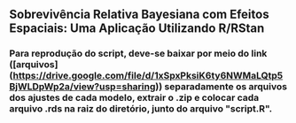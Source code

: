 ## Sobrevivência Relativa Bayesiana com Efeitos Espaciais: Uma Aplicação Utilizando R/RStan

### Para reprodução do script, deve-se baixar por meio do link ([arquivos] (https://drive.google.com/file/d/1xSpxPksiK6ty6NWMaLQtp5BjWLDpWp2a/view?usp=sharing)) separadamente os arquivos dos ajustes de cada modelo, extrair o .zip e colocar cada arquivo .rds na raiz do diretório, junto do arquivo "script.R".